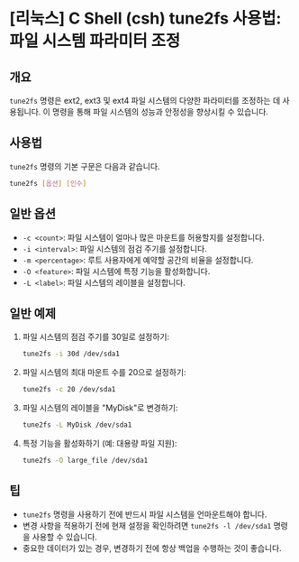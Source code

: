 # [리눅스] C Shell (csh) tune2fs 사용법: 파일 시스템 파라미터 조정

## 개요
`tune2fs` 명령은 ext2, ext3 및 ext4 파일 시스템의 다양한 파라미터를 조정하는 데 사용됩니다. 이 명령을 통해 파일 시스템의 성능과 안정성을 향상시킬 수 있습니다.

## 사용법
`tune2fs` 명령의 기본 구문은 다음과 같습니다.

```bash
tune2fs [옵션] [인수]
```

## 일반 옵션
- `-c <count>`: 파일 시스템이 얼마나 많은 마운트를 허용할지를 설정합니다.
- `-i <interval>`: 파일 시스템의 점검 주기를 설정합니다.
- `-m <percentage>`: 루트 사용자에게 예약할 공간의 비율을 설정합니다.
- `-O <feature>`: 파일 시스템에 특정 기능을 활성화합니다.
- `-L <label>`: 파일 시스템의 레이블을 설정합니다.

## 일반 예제
1. 파일 시스템의 점검 주기를 30일로 설정하기:
   ```bash
   tune2fs -i 30d /dev/sda1
   ```

2. 파일 시스템의 최대 마운트 수를 20으로 설정하기:
   ```bash
   tune2fs -c 20 /dev/sda1
   ```

3. 파일 시스템의 레이블을 "MyDisk"로 변경하기:
   ```bash
   tune2fs -L MyDisk /dev/sda1
   ```

4. 특정 기능을 활성화하기 (예: 대용량 파일 지원):
   ```bash
   tune2fs -O large_file /dev/sda1
   ```

## 팁
- `tune2fs` 명령을 사용하기 전에 반드시 파일 시스템을 언마운트해야 합니다.
- 변경 사항을 적용하기 전에 현재 설정을 확인하려면 `tune2fs -l /dev/sda1` 명령을 사용할 수 있습니다.
- 중요한 데이터가 있는 경우, 변경하기 전에 항상 백업을 수행하는 것이 좋습니다.
